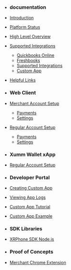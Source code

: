 * <h3><b>documentation</b></h3>
* [Introduction](/v1/documentation/introduction.md)
* [Platform Status](/v1/documentation/platform-status.md)
* [High Level Overview](/v1/documentation/high-level-overview.md)
* [Supported Integrations](/v1/documentation/supported-integrations.md)
    * [Quickbooks Online](/v1/documentation/supported-integrations/quickbooks-online.md)
    * [Freshbooks](/v1/documentation/supported-integrations/freshbooks.md)
    * [Supported Integrations](/v1/documentation/supported-integrations/xero.md)
    * [Custom App](/v1/documentation/supported-integrations/custom-app.md)
* [Helpful Links](/v1/documentation/helpful-links.md)

* <h3><b>Web Client</b></h3>
* [Merchant Account Setup](/v1/web-client/merchant-account-setup.md)
    * [Payments](/v1/web-client/merchant-account-setup/payments-screen.md)
    * [Settings](/v1/web-client/merchant-account-setup/settings-screen.md)
* [Regular Account Setup](./v1/web-client/regular-account-setup.md)
    * [Payments](/v1/web-client/regular-account-setup/payments-screen.md)
    * [Settings](/v1/web-client/regular-account-setup/settings-screen.md)

* <h3><b>Xumm Wallet xApp</b></h3>
* [Regular Account Setup](/v1/xumm-wallet-xapp/regular-account-setup.md)

* <h3><b>Developer Portal</b></h3>
* [Creating Custom App](/v1/developer-portal/creating-custom-app.md)
* [Viewing App Logs](/v1/developer-portal/viewing-app-logs.md)
* [Custom App Tutorial](/v1/developer-portal/custom-app-tutorial.md)
* [Custom App Example](/v1/developer-portal/custom-app-example.md)

* <h3><b>SDK Libraries</b></h3>
* [XRPhone SDK Node.js](/v1/sdk-libraries/xrphone-sdk-nodejs.md)

* <h3><b>Proof of Concepts</b></h3>
* [Merchant Chrome Extension](/v1/proof-of-concepts/merchant-chrome-extension.md)


